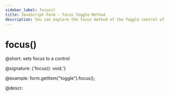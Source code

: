 ```yaml
---
sidebar_label: focus()
title: JavaScript Form - focus Toggle Method 
description: You can explore the focus method of the Toggle control of Form in the documentation of the DHTMLX JavaScript UI library. Browse developer guides and API reference, try out code examples and live demos, and download a free 30-day evaluation version of DHTMLX Suite.
---
```


# focus()

@short: sets focus to a control

@signature: {'focus(): void;'}

@example:
form.getItem("toggle").focus();

@descr: